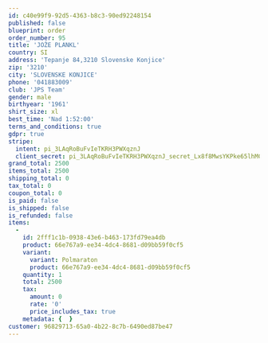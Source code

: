 ```yaml
---
id: c40e99f9-92d5-4363-b8c3-90ed92248154
published: false
blueprint: order
order_number: 95
title: 'JOŽE PLANKL'
country: SI
address: 'Tepanje 84,3210 Slovenske Konjice'
zip: '3210'
city: 'SLOVENSKE KONJICE'
phone: '041883009'
club: 'JPS Team'
gender: male
birthyear: '1961'
shirt_size: xl
best_time: 'Nad 1:52:00'
terms_and_conditions: true
gdpr: true
stripe:
  intent: pi_3LAqRoBuFvIeTKRH3PWXqznJ
  client_secret: pi_3LAqRoBuFvIeTKRH3PWXqznJ_secret_Lx8f8MwsYKPke65lhMC1zptII
grand_total: 2500
items_total: 2500
shipping_total: 0
tax_total: 0
coupon_total: 0
is_paid: false
is_shipped: false
is_refunded: false
items:
  -
    id: 2fff1c1b-0938-43e6-b463-173fd79ea4db
    product: 66e767a9-ee34-4dc4-8681-d09bb59f0cf5
    variant:
      variant: Polmaraton
      product: 66e767a9-ee34-4dc4-8681-d09bb59f0cf5
    quantity: 1
    total: 2500
    tax:
      amount: 0
      rate: '0'
      price_includes_tax: true
    metadata: {  }
customer: 96829713-65a0-4b22-8c7b-6490ed87be47
---
```

